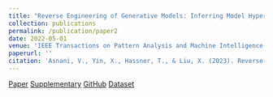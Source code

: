 ```yaml
---
title: "Reverse Engineering of Generative Models: Inferring Model Hyperparameters from Generated Images"
collection: publications
permalink: /publication/paper2
date: 2022-05-01
venue: 'IEEE Transactions on Pattern Analysis and Machine Intelligence'
paperurl: ''
citation: 'Asnani, V., Yin, X., Hassner, T., & Liu, X. (2023). Reverse engineering of generative models: Inferring model hyperparameters from generated images. Transactions on Pattern Analysis and Machine Intelligence, vol. 45, no. 12, pp. 15477-15493.'
---
```


[Paper](http://vishal3477.github.io/files/1.pdf)
[Supplementary](http://vishal3477.github.io/files/1_supp.pdf)
[GitHub](https://github.com/vishal3477/Reverse_Engineering_GMs)
[Dataset](https://drive.google.com/drive/folders/1ZKQ3t7_Hip9DO6uwljZL4rYAn5viSRhu)

